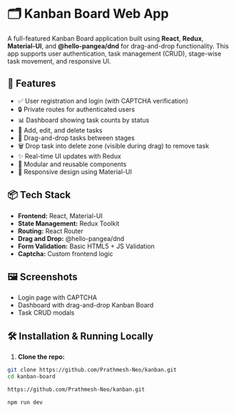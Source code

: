 # 🗂️ Kanban Board Web App

A full-featured Kanban Board application built using **React**, **Redux**, **Material-UI**, and **@hello-pangea/dnd** for drag-and-drop functionality. This app supports user authentication, task management (CRUD), stage-wise task movement, and responsive UI.

## 🚀 Features

- ✅ User registration and login (with CAPTCHA verification)
- 🔒 Private routes for authenticated users
- 📊 Dashboard showing task counts by status
- 📝 Add, edit, and delete tasks
- 🧲 Drag-and-drop tasks between stages
- 🗑️ Drop task into delete zone (visible during drag) to remove task
- ✨ Real-time UI updates with Redux
- 🧩 Modular and reusable components
- 📱 Responsive design using Material-UI


## 📦 Tech Stack

- **Frontend:** React, Material-UI
- **State Management:** Redux Toolkit
- **Routing:** React Router
- **Drag and Drop:** @hello-pangea/dnd
- **Form Validation:** Basic HTML5 + JS Validation
- **Captcha:** Custom frontend logic

## 🖼️ Screenshots

- Login page with CAPTCHA
- Dashboard with drag-and-drop Kanban Board
- Task CRUD modals

## 🛠️ Installation & Running Locally

1. **Clone the repo:**

```bash
git clone https://github.com/Prathmesh-Neo/kanban.git 
cd kanban-board

https://github.com/Prathmesh-Neo/kanban.git

npm run dev
